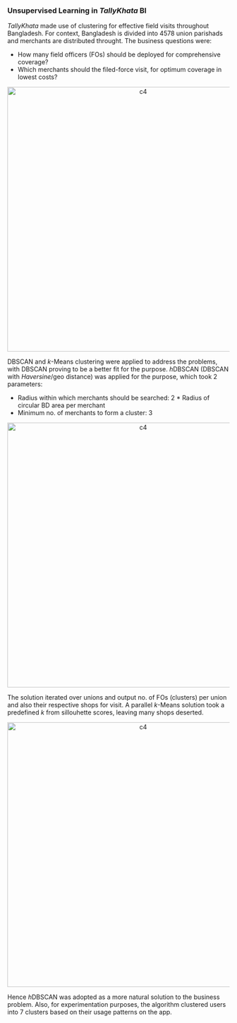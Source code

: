 ### Unsupervised Learning in *TallyKhata* BI

*TallyKhata* made use of clustering for effective field visits throughout Bangladesh. For context, Bangladesh is divided into 4578 union parishads and merchants are distributed throught. The business questions were:
- How many field officers (FOs) should be deployed for comprehensive coverage?
- Which merchants should the filed-force visit, for optimum coverage in lowest costs?

<p align="center"><img width="600" alt="c4" src="https://github.com/shithi30/Clusters_for_Field_Visit/assets/43873081/4d9cc36d-eaf3-4d7e-a67d-96f96413363d"></p>

DBSCAN and *k*-Means clustering were applied to address the problems, with DBSCAN proving to be a better fit for the purpose. *h*DBSCAN (DBSCAN with *Haversine*/geo distance) was applied for the purpose, which took 2 parameters:
- Radius within which merchants should be searched: 2 * Radius of circular BD area per merchant
- Minimum no. of merchants to form a cluster: 3

<p align="center"><img width="600" alt="c4" src="https://github.com/shithi30/Clusters_for_Field_Visit/assets/43873081/3d6f1093-bb9f-4f0f-8899-a594d8f6f672"></p>

The solution iterated over unions and output no. of FOs (clusters) per union and also their respective shops for visit. A parallel *k*-Means solution took a predefined *k* from sillouhette scores, leaving many shops deserted. 

<p align="center"><img width="600" alt="c4" src="https://github.com/shithi30/Clusters_for_Field_Visit/assets/43873081/877cb376-f9af-4578-ab17-9711565734ee"></p>

Hence *h*DBSCAN was adopted as a more natural solution to the business problem. Also, for experimentation purposes, the algorithm clustered users into 7 clusters based on their usage patterns on the app. 
